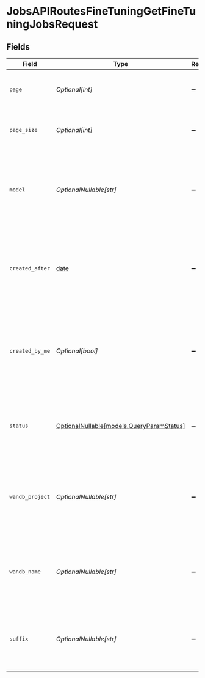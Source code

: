 # JobsAPIRoutesFineTuningGetFineTuningJobsRequest


## Fields

| Field                                                                                              | Type                                                                                               | Required                                                                                           | Description                                                                                        |
| -------------------------------------------------------------------------------------------------- | -------------------------------------------------------------------------------------------------- | -------------------------------------------------------------------------------------------------- | -------------------------------------------------------------------------------------------------- |
| `page`                                                                                             | *Optional[int]*                                                                                    | :heavy_minus_sign:                                                                                 | The page number of the results to be returned.                                                     |
| `page_size`                                                                                        | *Optional[int]*                                                                                    | :heavy_minus_sign:                                                                                 | The number of items to return per page.                                                            |
| `model`                                                                                            | *OptionalNullable[str]*                                                                            | :heavy_minus_sign:                                                                                 | The model name used for fine-tuning to filter on. When set, the other results are not displayed.   |
| `created_after`                                                                                    | [date](https://docs.python.org/3/library/datetime.html#date-objects)                               | :heavy_minus_sign:                                                                                 | The date/time to filter on. When set, the results for previous creation times are not displayed.   |
| `created_by_me`                                                                                    | *Optional[bool]*                                                                                   | :heavy_minus_sign:                                                                                 | When set, only return results for jobs created by the API caller. Other results are not displayed. |
| `status`                                                                                           | [OptionalNullable[models.QueryParamStatus]](../models/queryparamstatus.md)                         | :heavy_minus_sign:                                                                                 | The current job state to filter on. When set, the other results are not displayed.                 |
| `wandb_project`                                                                                    | *OptionalNullable[str]*                                                                            | :heavy_minus_sign:                                                                                 | The Weights and Biases project to filter on. When set, the other results are not displayed.        |
| `wandb_name`                                                                                       | *OptionalNullable[str]*                                                                            | :heavy_minus_sign:                                                                                 | The Weight and Biases run name to filter on. When set, the other results are not displayed.        |
| `suffix`                                                                                           | *OptionalNullable[str]*                                                                            | :heavy_minus_sign:                                                                                 | The model suffix to filter on. When set, the other results are not displayed.                      |